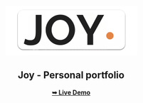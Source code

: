 <div align="center">
  <br />
  <br />
  
  <img src="./readme-images/project-logo.png" />

  <h2 align="center">Joy - Personal portfolio</h2>

<a href="https://hritthik.github.io/JOY/"><strong>➥ Live Demo</strong></a>

</div>

